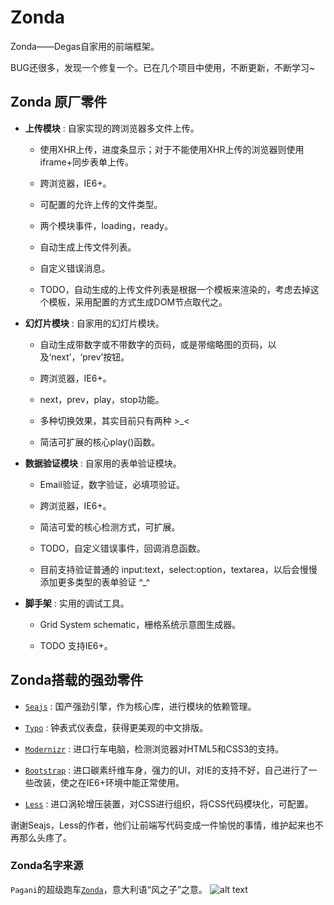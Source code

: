 # Zonda

Zonda——Degas自家用的前端框架。

BUG还很多，发现一个修复一个。已在几个项目中使用，不断更新，不断学习~

## Zonda 原厂零件

- **上传模块** : 自家实现的跨浏览器多文件上传。
    

    + 使用XHR上传，进度条显示；对于不能使用XHR上传的浏览器则使用iframe+同步表单上传。
    
    + 跨浏览器，IE6+。

    + 可配置的允许上传的文件类型。

    + 两个模块事件，loading，ready。
    
    + 自动生成上传文件列表。
    
    + 自定义错误消息。

    + TODO，自动生成的上传文件列表是根据一个模板来渲染的，考虑去掉这个模板，采用配置的方式生成DOM节点取代之。

- **幻灯片模块** : 自家用的幻灯片模块。

    + 自动生成带数字或不带数字的页码，或是带缩略图的页码，以及‘next’，‘prev’按钮。

    + 跨浏览器，IE6+。

    + next，prev，play，stop功能。

    + 多种切换效果，其实目前只有两种 >_<

    + 简洁可扩展的核心play()函数。

- **数据验证模块** : 自家用的表单验证模块。

    + Email验证，数字验证，必填项验证。
    
    + 跨浏览器，IE6+。 
        
    + 简洁可爱的核心检测方式，可扩展。

    + TODO，自定义错误事件，回调消息函数。

    + 目前支持验证普通的 input:text，select:option，textarea，以后会慢慢添加更多类型的表单验证 ^_^
    
- **脚手架** : 实用的调试工具。
    
    + Grid System schematic，栅格系统示意图生成器。
    
    + TODO 支持IE6+。
    
## Zonda搭载的强劲零件

- [`Seajs`](http://seajs.org/docs/#intro) : 国产强劲引擎，作为核心库，进行模块的依赖管理。

- [`Typo`](http://typo.sofish.de/) : 钟表式仪表盘，获得更美观的中文排版。

- [`Modernizr`](http://modernizr.com/) : 进口行车电脑，检测浏览器对HTML5和CSS3的支持。

- [`Bootstrap`](http://twitter.github.com/bootstrap/index.html) : 进口碳素纤维车身，强力的UI，对IE的支持不好，自己进行了一些改装，使之在IE6+环境中能正常使用。

- [`Less`](http://lesscss.org/) : 进口涡轮增压装置，对CSS进行组织，将CSS代码模块化，可配置。

谢谢Seajs，Less的作者，他们让前端写代码变成一件愉悦的事情，维护起来也不再那么头疼了。

### Zonda名字来源

`Pagani`的超级跑车[`Zonda`](http://www.pagani.com/zonda/default.aspx)，意大利语“风之子”之意。
![alt text](http://www.widescreenbackgrounds.net/wallpapers/background-widescreen-white-pagani-zonda-wallpapers.jpg 'Zonda')
